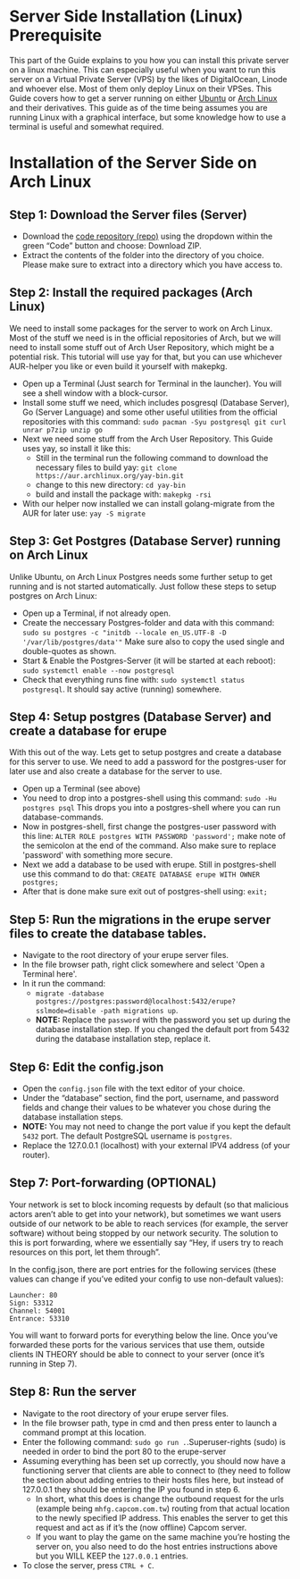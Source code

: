 # Server Side Installation (Linux) Prerequisite

This part of the Guide explains to you how you can install this private server on a linux machine. This can especially useful when you want to run this server on a Virtual  Private Server (VPS) by the likes of DigitalOcean, Linode and whoever else. Most of them only deploy Linux on their VPSes. This Guide covers how to get a server running on either [Ubuntu](https://ubuntu.com/) or [Arch Linux](https://archlinux.org/) and their derivatives. This guide as of the time being assumes you are running Linux with a graphical interface, but some knowledge how to use a terminal is useful and somewhat required.

# Installation of the Server Side on Arch Linux

## Step 1: Download the Server files (Server)
- Download the [code repository (repo)](https://github.com/ricochhet/Erupe) using the dropdown within the green “Code” button and choose: Download ZIP.
- Extract the contents of the folder into the directory of you choice. Please make sure to extract into a directory which you have access to.

## Step 2: Install the required packages (Arch Linux)

We need to install some packages for the server to work on Arch Linux. Most of the stuff we need is in the official repositories of Arch, but we will need to install some stuff out of Arch User Repository, which might be a potential risk. This tutorial will use yay for that, but you can use whichever AUR-helper you like or even build it yourself with makepkg.

- Open up a Terminal (Just search for Terminal in the launcher). You will see a shell window with a block-cursor.
- Install some stuff we need, which includes posgresql (Database Server), Go (Server Language) and some other useful utilities from the official repositories with this command: `sudo pacman -Syu postgresql git curl unrar p7zip unzip go`
- Next we need some stuff from the Arch User Repository. This Guide uses yay, so install it like this:
    - Still in the terminal run the following command to download the necessary files to build yay: `git clone https://aur.archlinux.org/yay-bin.git`
    - change to this new directory: `cd yay-bin`
    - build and install the package with: `makepkg -rsi`
- With our helper now installed we can install golang-migrate from the AUR for later use: `yay -S migrate`

<!-- Installing pgadmin 4 on arch was no problem, but it would not run for me sadly. So it is not included in this guide. -->

## Step 3: Get Postgres (Database Server) running on Arch Linux

Unlike Ubuntu, on Arch Linux Postgres needs some further setup to get running and is not started automatically. Just follow these steps to setup postgres on Arch Linux:

- Open up a Terminal, if not already open.
- Create the neccessary Postgres-folder and data with this command: `sudo su postgres -c "initdb --locale en_US.UTF-8 -D '/var/lib/postgres/data'"` Make sure also to copy the used single and double-quotes as shown.
- Start & Enable the Postgres-Server (it will be started at each reboot): `sudo systemctl enable --now postgresql`
- Check that everything runs fine with: `sudo systemctl status postgresql`. It should say active (running) somewhere.

## Step 4: Setup postgres (Database Server) and create a database for erupe

With this out of the way. Lets get to setup postgres and create a database for this server to use. We need to add a password for the postgres-user for later use and also create a database for the server to use.

- Open up a Terminal (see above)
- You need to drop into a postgres-shell using this command: `sudo -Hu postgres psql` This drops you into a postgres-shell where you can run database-commands.
- Now in postgres-shell, first change the postgres-user password with this line: `ALTER ROLE postgres WITH PASSWORD 'password';` make note of the semicolon at the end of the command. Also make sure to replace 'password' with something more secure.
- Next we add a database to be used with erupe. Still in postgres-shell use this command to do that: `CREATE DATABASE erupe WITH OWNER postgres;`
- After that is done make sure exit out of postgres-shell using: `exit;`

## Step 5: Run the migrations in the erupe server files to create the database tables.
- Navigate to the root directory of your erupe server files.
- In the file browser path, right click somewhere and select 'Open a Terminal here'.
- In it run the command:
    - `migrate -database postgres://postgres:password@localhost:5432/erupe?sslmode=disable -path migrations up`.
    - **NOTE:** Replace the `password` with the password you set up during the database installation step. If you changed the default port from 5432 during the database installation step, replace it.

## Step 6: Edit the config.json
- Open the `config.json` file with the text editor of your choice.
- Under the “database” section, find the port, username, and password fields and change their values to be whatever you chose during the database installation steps.
- **NOTE:** You may not need to change the port value if you kept the default `5432` port. The default PostgreSQL username is `postgres`.
- Replace the 127.0.0.1 (localhost) with your external IPV4 address (of your router).

## Step 7: Port-forwarding (OPTIONAL)
Your network is set to block incoming requests by default (so that malicious actors aren’t able to get into your network), but sometimes we want users outside of our network to be able to reach services (for example, the server software) without being stopped by our network security. The solution to this is port forwarding, where we essentially say “Hey, if users try to reach resources on this port, let them through”.

In the config.json, there are port entries for the following services (these values can change if you’ve edited your config to use non-default values):

```
Launcher: 80
Sign: 53312
Channel: 54001
Entrance: 53310
```

You will want to forward ports for everything below the line. Once you’ve forwarded these ports for the various services that use them, outside clients IN THEORY should be able to connect to your server (once it’s running in Step 7).

## Step 8: Run the server
- Navigate to the root directory of your erupe server files.
- In the file browser path, type in cmd and then press enter to launch a command prompt at this location.
- Enter the following command: `sudo go run .`.Superuser-rights (sudo) is needed in order to bind the port 80 to the erupe-server
- Assuming everything has been set up correctly, you should now have a functioning server that clients are able to connect to (they need to follow the section about adding entries to their hosts files here, but instead of 127.0.0.1 they should be entering the IP you found in step 6.
    - In short, what this does is change the outbound request for the urls (example being `mhfg.capcom.com.tw`) routing from that actual location to the newly specified IP address. This enables the server to get this request and act as if it’s the (now offline) Capcom server.
    - If you want to play the game on the same machine you’re hosting the server on, you also need to do the host entries instructions above but you WILL KEEP the `127.0.0.1` entries.
- To close the server, press `CTRL + C`.
